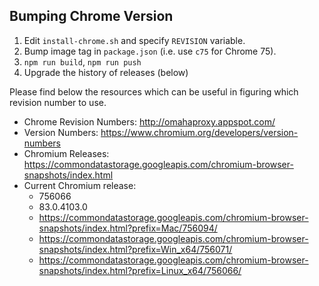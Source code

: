 ## Bumping Chrome Version

1. Edit `install-chrome.sh` and specify `REVISION` variable.
2. Bump image tag in `package.json` (i.e. use `c75` for Chrome 75).
3. `npm run build`, `npm run push`
4. Upgrade the history of releases (below)

Please find below the resources which can be useful in figuring which revision number to use.

- Chrome Revision Numbers: http://omahaproxy.appspot.com/
- Version Numbers: https://www.chromium.org/developers/version-numbers
- Chromium Releases: https://commondatastorage.googleapis.com/chromium-browser-snapshots/index.html
- Current Chromium release:
    - 756066
    - 83.0.4103.0
    - https://commondatastorage.googleapis.com/chromium-browser-snapshots/index.html?prefix=Mac/756094/
    - https://commondatastorage.googleapis.com/chromium-browser-snapshots/index.html?prefix=Win_x64/756071/
    - https://commondatastorage.googleapis.com/chromium-browser-snapshots/index.html?prefix=Linux_x64/756066/
